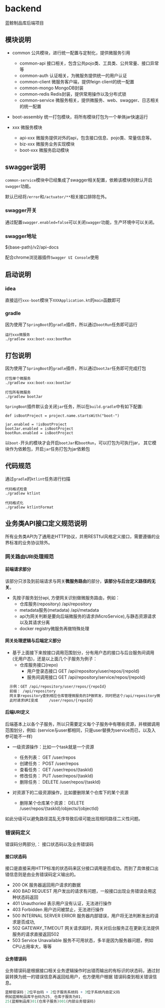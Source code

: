 # backend
蓝鲸制品库后端项目

## 模块说明

- common 公共模块，进行统一配置与定制化，提供微服务引用
  - common-api  接口相关，包含公共pojo类、工具类、公共常量、接口异常等
  - common-auth 认证相关，为微服务提供统一的用户认证
  - common-client 微服务客户端，提供feign client的统一配置
  - common-mongo MongoDB封装
  - common-redis Redis封装，提供常用操作以及分布式锁
  - common-service 微服务相关，提供微服务、web、swagger、日志相关的统一配置
  
- boot-assembly 统一打包模块，将所有模块打包为一个单体jar快速运行

- xxx 微服务模块
  - api-xxx 微服务提供对外的api，包含接口信息、pojo类、常量信息等。
  - biz-xxx 微服务业务实现模块
  - boot-xxx 微服务启动模块

## swagger说明

`common-service`模块中已经集成了swagger相关配置，依赖该模块则默认开启`swagger`功能。

默认已经将`/error`和`/actuator/**`相关接口排除在外。
 
### swagger开关

通过配置`swagger.enabled=false`可以关闭`swagger`功能，生产环境中可以关闭。

### swagger地址

${base-path}/v2/api-docs

配合chrome浏览器插件`Swagger UI Console`使用

## 启动说明

### idea
直接运行`xxx-boot`模块下`XXXApplication.kt`的`main`函数即可

### gradle
因为使用了`SpringBoot`的`gradle`插件，所以通过`bootRun`任务即可运行

```
运行xxx微服务
./gradlew xxx:boot-xxx:bootRun

```

## 打包说明

因为使用了`SpringBoot`的`gradle`插件，所以通过`bootJar`任务即可完成打包

```
打包单个微服务
./gradlew xxx:boot-xxx:bootJar

打包所有微服务
./gradlew bootJar

```

`SpringBoot`插件默认会关闭`jar`任务，所以在`build.gradle`中有如下配置:

```
def isBootProject = project.name.startsWith("boot-")

jar.enabled = !isBootProject
bootJar.enabled = isBootProject
bootRun.enabled = isBootProject
```
以`boot-`开头的模块才会开启`bootJar`和`bootRun`，可以打包为可执行jar，
其它模块作为依赖包，开启`jar`任务打包为jar依赖包

## 代码规范

通过`gradle`的`ktlint`任务进行扫描

```
代码格式检查
./gradlew ktlint

代码格式化
./gradlew ktlintFormat

```

## 业务类API接口定义规范说明

所有业务类API为了通用走HTTP协议，并用RESTful风格定义接口，需要遵循的业界标准的业务协议除外。

### 网关路由URI处理规范

#### 前端请求部分

该部分只涉及到前端请求与网关**微服务路由**的部分，**该部分与后台定义路径的无关**。

* 先按子服务划分api,  方便网关识别做微服务路由，例如：
  * 仓库服务(repository) /api/repository
  * metadata服务(metadata) /api/metadata
  * api为网关判断是要向后端微服务的请求(MicroService),与静态资源请求以及其请求分离
  * docker registry微服务再做特殊处理
  
#### 网关处理逻辑与后端定义部分 

- 基于上面接下来按接口调用范围划分，分有用户态的接口与后台服务间调用 (无用户态)，还是以上面几个子服务为例子：
  - 仓库服务接口(repo) 
    - 用户登录态接口  GET /api/repository/user/repos/{repoId}
    - 服务间调用接口 GET /api/repository/service/repos/{repoId}

```tex
  示例：GET /api/repository/user/repos/{repoId}
  前缀： /api/repository  
  网关拿repository查到相应仓库管理微服务的IP做转发，同时把这个/api/repository微服务标识从URI中移除
  此时请求URI变成 	/user/repos/{repoId}
```

#### 后端URI定义

后端基本上以各个子服务，所以只需要定义每个子服务中有哪些资源，并根据调用范围划分，例如: (service与user都相同，只是user替换为service而已，以及入参可能不一样)

- 一级资源操作：比如一个task就是一个资源
  - 任务列表： GET /user/repos
  - 创建任务： POST /user/repos
  - 查看任务： GET /user/repos/{taskId}
  - 修改任务： PUT /user/repos/{taskId}
  - 删除任务： DELETE /user/repos/{taskId}

- 对资源下的二级资源操作，比如要删除某个仓库下的某个资源
  - 删除某个仓库某个资源：  DELETE /user/repos/{taskId}/objects/{objectId}

如此分级可以避免路径混乱无序导致后续可能出现相同路径二义性问题。

### 错误码定义

错误码分两部分,： 接口状态码以及业务错误码

#### 接口状态码

接口是直接采用HTTP标准的状态码来区分接口调用是否成功。而到了具体接口出错信息则是由业务错误码定义输出的。

- 200 OK 服务器返回用户请求的数据
- 400 BAD REQUEST 用户发出的请求有问题，一般接口出现业务错误会用这种状态码返回
- 401 Unauthoried 表示用户没有认证，无法进行操作
- 403 Forbidden 用户访问被禁止，无法进行操作
- 500 INTERNAL SERVER ERROR 服务器内部错误，用户将无法判断发出的请求是否成功,
- 502 GATEWAY_TIMEOUT 网关请求超时，网关对后台服务正在更新无法提供服务的请求直接返回502
- 503 Service Unavailable 服务不可用状态，多半是因为服务器问题，例如CPU占用率大，等等

#### 业务错误码

业务错误码是根据接口相关业务逻辑操作时出错而输出的有标识的状态码，通过封装转换为统一的错误信息再返回给用户，也方便用户根据 错误码查到相关错误信息。

```mathematica
蓝鲸错误码：2位平台码 + 2位子服务系统码 + 3位子系统内自定义码
例如蓝鲸制品库平台码为25, 仓库子服务为01,
25(蓝鲸制品库)01(仓库子服务)001(内部业务错误码)
```
